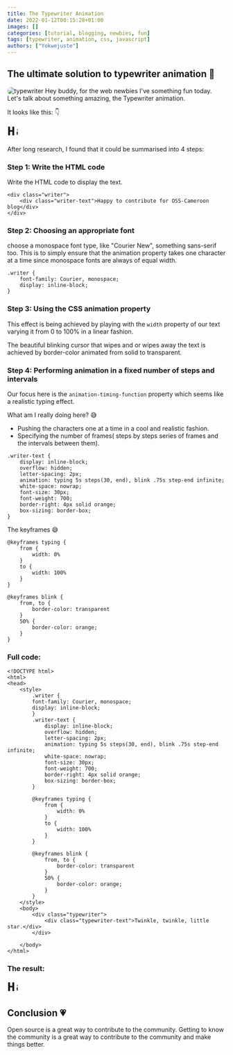 ```yaml
---
title: The Typewriter Animation
date: 2022-01-12T00:15:28+01:00
images: []
categories: [tutorial, blogging, newbies, fun]
tags: [typewriter, animation, css, javascript]
authors: ["Yokwejuste"]
---
```

<style>
    img{
        border-radius: 10px;
    }
    .writer {
        font-family: Courier, monospace;
        display: inline-block;
        }
        .writer-text {
            display: inline-block;
            overflow: hidden;
            letter-spacing: 2px;
            animation: typing 5s steps(30, end), blink .75s step-end infinite;
            white-space: nowrap;
            font-size: 30px;
            font-weight: 700;
            border-right: 4px solid orange;
            box-sizing: border-box;
        }

        @keyframes typing {
            from { 
                width: 0%
            }
            to { 
                width: 100%
            }
        }

        @keyframes blink {
            from, to { 
                border-color: transparent 
            }
            50% { 
                border-color: orange; 
            }
        }
</style>
## The ultimate solution to typewriter animation 💪

![typewriter](https://i0.wp.com/css-tricks.com/wp-content/uploads/2021/07/typewriter-animation-text.gif?fit=900%2C450&ssl=1)
Hey buddy, for the web newbies I've something fun today.
Let's talk about something amazing, the Typewriter animation. 

It looks like this: 👇
<div class="writer">
    <div class="writer-text">
    Happy to contribute for OSS-Cameroon blog.
    </div>
</div>

After long research, I found that it could be summarised into 4 steps:

### Step 1: Write the HTML code
Write the HTML code to display the text.
```
<div class="writer">
    <div class="writer-text">Happy to contribute for OSS-Cameroon blog</div>
</div>
```
### Step 2: Choosing an appropriate font
choose a monospace font type, like "Courier New", something sans-serif too. This is to simply ensure that the animation property takes one character at a time since monospace fonts are always of equal width.
```
.writer {
    font-family: Courier, monospace;
	display: inline-block;
}
```


### Step 3: Using the CSS animation property
This effect is being achieved by playing with the `width` property of our text varying it from 0 to 100% in a linear fashion.

The beautiful blinking cursor that wipes and or wipes away the text is achieved by border-color animated from solid to transparent.


### Step 4: Performing animation in a fixed number of steps and intervals

Our focus here is the `animation-timing-function` property which seems like a realistic typing effect. 

What am I really doing here? :sweat_smile:

- Pushing the characters one at a time in a cool and realistic fashion.
- Specifying the number of frames( steps by steps series of frames and the intervals between them).
```
.writer-text {
    display: inline-block;
  	overflow: hidden;
  	letter-spacing: 2px;
 	animation: typing 5s steps(30, end), blink .75s step-end infinite;
    white-space: nowrap;
    font-size: 30px;
    font-weight: 700;
    border-right: 4px solid orange;
    box-sizing: border-box;
}
```
The keyframes :sweat_smile:
```
@keyframes typing {
    from { 
        width: 0% 
    }
    to { 
        width: 100% 
    }
}

@keyframes blink {
    from, to { 
        border-color: transparent 
    }
    50% { 
        border-color: orange; 
    }
}
```

### Full code:
```
<!DOCTYPE html>
<html>
<head>
    <style>
        .writer {
        font-family: Courier, monospace;
        display: inline-block;
        }
        .writer-text {
            display: inline-block;
            overflow: hidden;
            letter-spacing: 2px;
            animation: typing 5s steps(30, end), blink .75s step-end infinite;
            white-space: nowrap;
            font-size: 30px;
            font-weight: 700;
            border-right: 4px solid orange;
            box-sizing: border-box;
        }

        @keyframes typing {
            from { 
                width: 0% 
            }
            to { 
                width: 100% 
            }
        }

        @keyframes blink {
            from, to { 
                border-color: transparent 
            }
            50% { 
                border-color: orange; 
            }
        }
    </style>
    <body>
        <div class="typewriter">
            <div class="typewriter-text">Twinkle, twinkle, little star.</div>
        </div>

    </body>
</html>
```
### The result:
<div class="writer">
    <div class="writer-text">
    Happy to contribute for OSS-Cameroon blog.
    </div>
</div>

## Conclusion 💗

Open source is a great way to contribute to the community. Getting to know the community is a great way to contribute to the community and make things better.